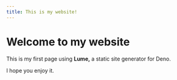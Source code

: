 ```yaml
---
title: This is my website!
---
```


# Welcome to my website 

This is my first page using **Lume,** a static site generator for Deno.

I hope you enjoy it.
